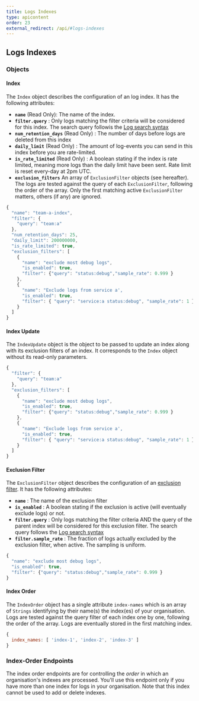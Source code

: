 ```yaml
---
title: Logs Indexes
type: apicontent
order: 23
external_redirect: /api/#logs-indexes
---
```


## Logs Indexes

### Objects

#### Index

The `Index` object describes the configuration of an log index. It has the following attributes:

* **`name`** (Read Only):
    The name of the index.
* **`filter.query`** :
    Only logs matching the filter criteria will be considered for this index.
    The search query followis the [Log search syntax][1]
* **`num_retention_days`** (Read Only) :
    The number of days before logs are deleted from this index
* **`daily_limit`** (Read Only) :
    The amount of log-events you can send in this index before you are rate-limited.
* **`is_rate_limited`** (Read Only) :
    A boolean stating if the index is rate limited, meaning more logs than the daily limit have been sent. Rate limit is reset every-day at 2pm UTC.
* **`exclusion_filters`**
    An array of `ExclusionFilter` objects (see hereafter). The logs are tested against the query of each `ExclusionFilter`, following the order of the array. Only the first matching active `ExclusionFilter` matters, others (if any) are ignored.

```javascript
{
  "name": "team-a-index",
  "filter": {
    "query": "team:a"
  },
  "num_retention_days": 25,
  "daily_limit": 200000000,
  "is_rate_limited": true,
  "exclusion_filters": [
    {
      "name": "exclude most debug logs",
      "is_enabled": true,
      "filter": {"query": "status:debug","sample_rate": 0.999 }
    },
    {
      "name": "Exclude logs from service a',
      "is_enabled": true,
      "filter": { "query": "service:a status:debug", "sample_rate": 1 }
    }
  ]
}
```

#### Index Update

The `IndexUpdate` object is the object to be passed to update an index along with its exclusion filters of an index. It corresponds to the `Index` object without its read-only parameters.

```javascript
{
  "filter": {
    "query": "team:a"
  },
  "exclusion_filters": [
    {
      "name": "exclude most debug logs",
      "is_enabled": true,
      "filter": {"query": "status:debug","sample_rate": 0.999 }
    },
    {
      "name": "Exclude logs from service a',
      "is_enabled": true,
      "filter": { "query": "service:a status:debug", "sample_rate": 1 }
    }
  ]
}
```

#### Exclusion Filter

The `ExclusionFilter` object describes the configuration of an [exclusion filter][2]. It has the following attributes:

* **`name`** :
    The name of the exclusion filter
* **`is_enabled`** :
    A boolean stating if the exclusion is active (will eventually exclude logs) or not.
* **`filter.query`** :
    Only logs matching the filter criteria AND the query of the parent index will be considered for this exclusion filter.
    The search query follows the [Log search syntax][1]
* **`filter.sample_rate`** :
    The fraction of logs actually excluded by the exclusion filter, when active. The sampling is uniform.

```javascript
{
  "name": "exclude most debug logs",
  "is_enabled": true,
  "filter": {"query": "status:debug","sample_rate": 0.999 }
}
```

#### Index Order

The `IndexOrder` object has a single attribute `index-names` which is an array of `Strings` identifying by their name(s) the index(es) of your organisation. Logs are tested against the query filter of each index one by one, following the order of the array. Logs are eventually stored in the first matching index.

```javascript
{
  index_names: [ 'index-1', 'index-2', 'index-3' ]
}
```

### Index-Order Endpoints

The index order endpoints are for controlling the _order_ in which an organisation's indexes are processed. You'll use this endpoint only if you have more than one index for logs in your organisation. Note that this index cannot be used to add or delete indexes.


[1]: https://docs.datadoghq.com/logs/explorer/search/#search-syntax
[2]: https://docs.datadoghq.com/logs/logging_without_limits/#exclusion-filters
